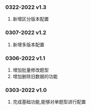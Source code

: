 ### 0322-2022 v1.3
1. 新增区分版本配置

### 0307-2022 v1.2
1. 新增多版本配置

### 0306-2022 v1.1
1. 增加批量修改题型
2. 增加删除旧数据的功能

### 0303-2022 v1.0
1. 完成基础功能,能够对单题型进行配置